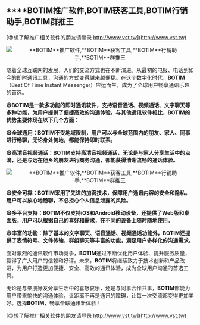 ## ****BOTIM**推广软件,**BOTIM**获客工具,**BOTIM**行销助手,**BOTIM**群推王**

[😍想了解推广相关软件的朋友请登录 http://www.vst.tw](http://www.vst.tw)

 <center><img src="https://vst.tw/MP4/tuiguang/png/0.png" alt="**BOTIM**推广软件,**BOTIM**获客工具,**BOTIM**行销助手,**BOTIM**群推王"></center>

随着全球互联网的发展，人们的交流方式也在不断演进。从最初的电报、电话到如今的即时通讯工具，沟通的方式变得越来越便捷。在这个数字化时代，**BOTIM**（Best Of Time Instant Messenger）应运而生，成为了全球用户畅享通讯乐趣的首选。

**😄**BOTIM**是一款多功能的即时通讯软件，支持语音通话、视频通话、文字聊天等多种功能，为用户提供了便捷高效的沟通体验。与其他通讯软件相比，**BOTIM**的优势主要体现在以下几个方面：**

**😄全球通用：**BOTIM**不受地域限制，用户可以与全球范围内的朋友、家人、同事进行畅聊，无论身处何地，都能保持即时联系。**

**😄高清音视频通话：**BOTIM**支持高清音视频通话，无论是与家人分享生活中的点滴，还是与远在他乡的朋友进行商务沟通，都能获得清晰流畅的通话体验。**

 <center><img src="https://vst.tw/MP4/tuiguang/png/0.png" alt="**BOTIM**推广软件,**BOTIM**获客工具,**BOTIM**行销助手,**BOTIM**群推王"></center>

**😄安全可靠：**BOTIM**采用了先进的加密技术，保障用户通讯内容的安全和隐私。用户可以放心地畅聊，不必担心个人信息泄露的风险。**

**😄多平台支持：**BOTIM**不仅支持iOS和Android移动设备，还提供了Web版和桌面版，用户可以根据自己的喜好和需求，在不同的设备上随时随地使用。**

**😄丰富的功能：除了基本的文字聊天、语音通话、视频通话功能外，**BOTIM**还提供了表情符号、文件传输、群组聊天等丰富的功能，满足用户多样化的沟通需求。**

面对激烈的通讯软件市场竞争，**BOTIM**通过不断优化用户体验、提升服务质量，赢得了广大用户的信赖和好评。未来，**BOTIM**将继续致力于技术创新和产品改进，为用户打造更加便捷、安全、高效的通讯体验，成为全球用户沟通的首选工具。

无论是与亲朋好友分享生活中的喜怒哀乐，还是与同事合作共事，**BOTIM**都能为用户带来愉快的沟通体验，让距离不再是通讯的障碍，让每一次交流都变得更加美好。选择**BOTIM**，畅享全球通讯新体验！

[😍想了解推广相关软件的朋友请登录 http://www.vst.tw](http://www.vst.tw)



